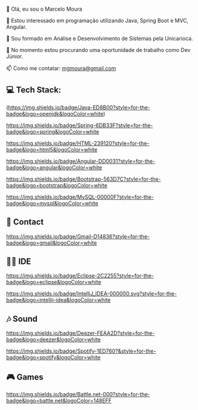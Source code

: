 ### 
🧔 Olá, eu sou o Marcelo Moura

👀 Estou interessado em programação utilizando Java, Spring Boot e MVC, Angular.

🌱 Sou formado em Análise e Desenvolvimento de Sistemas pela Unicarioca.

💞️ No momento estou procurando uma oportunidade de trabalho como Dev Júnior.

📫 Como me contatar: mgmoura@gmail.com

## 💻 Tech Stack:

(https://img.shields.io/badge/Java-ED8B00?style=for-the-badge&logo=openjdk&logoColor=white)

https://img.shields.io/badge/Spring-6DB33F?style=for-the-badge&logo=spring&logoColor=white

https://img.shields.io/badge/HTML-239120?style=for-the-badge&logo=html5&logoColor=white

https://img.shields.io/badge/Angular-DD0031?style=for-the-badge&logo=angular&logoColor=white

https://img.shields.io/badge/Bootstrap-563D7C?style=for-the-badge&logo=bootstrap&logoColor=white

https://img.shields.io/badge/MySQL-00000F?style=for-the-badge&logo=mysql&logoColor=white

## 📱 Contact

https://img.shields.io/badge/Gmail-D14836?style=for-the-badge&logo=gmail&logoColor=white


## 👩‍💻 IDE

https://img.shields.io/badge/Eclipse-2C2255?style=for-the-badge&logo=eclipse&logoColor=white

https://img.shields.io/badge/IntelliJ_IDEA-000000.svg?style=for-the-badge&logo=intellij-idea&logoColor=white

## 🎶 Sound

https://img.shields.io/badge/Deezer-FEAA2D?style=for-the-badge&logo=deezer&logoColor=white

https://img.shields.io/badge/Spotify-1ED760?&style=for-the-badge&logo=spotify&logoColor=white

## 🎮 Games

https://img.shields.io/badge/Battle.net-000?style=for-the-badge&logo=battle.net&logoColor=148EFF

<!--
**marcelogmoura/marcelogmoura** is a ✨ _special_ ✨ repository because its `README.md` (this file) appears on your GitHub profile.

Here are some ideas to get you started:

- 🔭 I’m currently working on ...
- 🌱 I’m currently learning ...
- 👯 I’m looking to collaborate on ...
- 🤔 I’m looking for help with ...
- 💬 Ask me about ...
- 📫 How to reach me: ...
- 😄 Pronouns: ...
- ⚡ Fun fact: ...
-->
